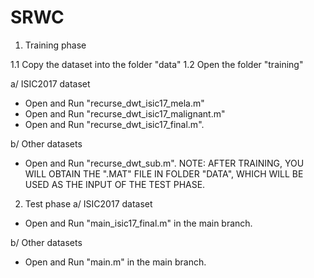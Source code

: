 # SRWC

1. Training phase

1.1 Copy the dataset into the folder "data"
1.2 Open the folder "training"

a/ ISIC2017 dataset
- Open and Run "recurse_dwt_isic17_mela.m"
- Open and Run "recurse_dwt_isic17_malignant.m"
- Open and Run "recurse_dwt_isic17_final.m".

b/ Other datasets
- Open and Run "recurse_dwt_sub.m".
NOTE: AFTER TRAINING, YOU WILL OBTAIN THE ".MAT" FILE IN FOLDER "DATA", WHICH WILL BE USED AS THE INPUT OF THE TEST PHASE. 

2. Test phase
a/ ISIC2017 dataset
- Open and Run "main_isic17_final.m" in the main branch. 

b/ Other datasets
- Open and Run "main.m" in the main branch. 

